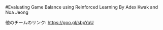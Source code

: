 #Evaluating Game Balance using Reinforced Learning
By Adex Kwak and Noa Jeong

他のチームのリンク: https://goo.gl/sbpYqU
